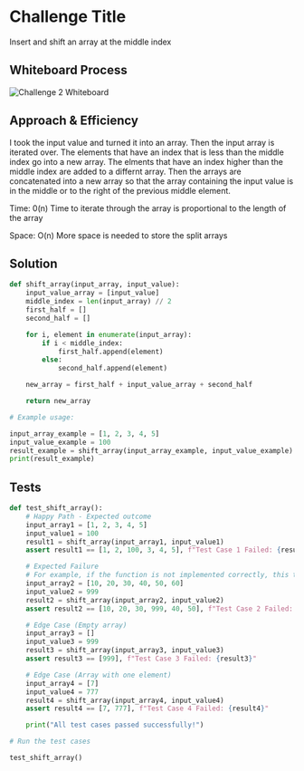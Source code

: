 # Challenge Title

Insert and shift an array at the middle index

## Whiteboard Process
<!-- Embedded whiteboard image -->
![Challenge 2 Whiteboard](docs/array-insert-shift/CodeChallenge2_2024-01-10_15-25-56.png)

## Approach & Efficiency

I took the input value and turned it into an array. Then the input array is iterated over. The elements that have an index that is less than the middle index go into a new array. The elments that have an index higher than the middle index are added to a differnt array. Then the arrays are concatenated into a new array so that the array containing the input value is in the middle or to the right of the previous middle element.

Time: 0(n)
Time to iterate through the array is proportional to the length of the array

Space: O(n)
More space is needed to store the split arrays

## Solution
<!-- Show how to run your code, and examples of it in action -->
```python
def shift_array(input_array, input_value):
    input_value_array = [input_value]
    middle_index = len(input_array) // 2
    first_half = []
    second_half = []

    for i, element in enumerate(input_array):
        if i < middle_index:
            first_half.append(element)
        else:
            second_half.append(element)

    new_array = first_half + input_value_array + second_half

    return new_array

# Example usage:

input_array_example = [1, 2, 3, 4, 5]
input_value_example = 100
result_example = shift_array(input_array_example, input_value_example)
print(result_example)
```

## Tests

```python
def test_shift_array():
    # Happy Path - Expected outcome
    input_array1 = [1, 2, 3, 4, 5]
    input_value1 = 100
    result1 = shift_array(input_array1, input_value1)
    assert result1 == [1, 2, 100, 3, 4, 5], f"Test Case 1 Failed: {result1}"

    # Expected Failure
    # For example, if the function is not implemented correctly, this test might fail
    input_array2 = [10, 20, 30, 40, 50, 60]
    input_value2 = 999
    result2 = shift_array(input_array2, input_value2)
    assert result2 == [10, 20, 30, 999, 40, 50], f"Test Case 2 Failed: {result2}"

    # Edge Case (Empty array)
    input_array3 = []
    input_value3 = 999
    result3 = shift_array(input_array3, input_value3)
    assert result3 == [999], f"Test Case 3 Failed: {result3}"

    # Edge Case (Array with one element)
    input_array4 = [7]
    input_value4 = 777
    result4 = shift_array(input_array4, input_value4)
    assert result4 == [7, 777], f"Test Case 4 Failed: {result4}"

    print("All test cases passed successfully!")

# Run the test cases

test_shift_array()

```
